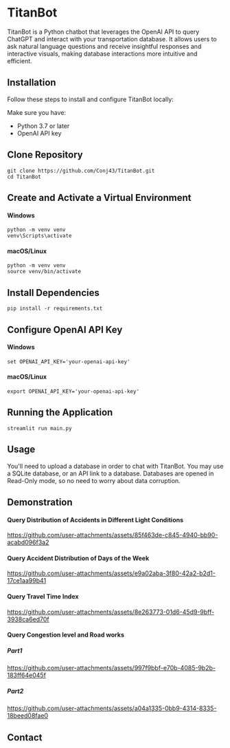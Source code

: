 # TitanBot
TitanBot is a Python chatbot that leverages the OpenAI API to query ChatGPT and interact with your transportation database. It allows users to ask natural language questions and receive insightful responses and interactive visuals, making database interactions more intuitive and efficient. 

## Installation
Follow these steps to install and configure TitanBot locally:

Make sure you have:
- Python 3.7 or later
- OpenAI API key

## Clone Repository
```
git clone https://github.com/Conj43/TitanBot.git
cd TitanBot
```
## Create and Activate a Virtual Environment

#### Windows
```
python -m venv venv
venv\Scripts\activate
```
#### macOS/Linux
```
python -m venv venv
source venv/bin/activate
```

## Install Dependencies
```
pip install -r requirements.txt
```

## Configure OpenAI API Key
#### Windows
```
set OPENAI_API_KEY='your-openai-api-key'
```
#### macOS/Linux
```
export OPENAI_API_KEY='your-openai-api-key'
```

## Running the Application
```
streamlit run main.py
```

## Usage
You'll need to upload a database in order to chat with TitanBot. You may use a SQLite database, or an API link to a database.
Databases are opened in Read-Only mode, so no need to worry about data corruption.








## Demonstration

#### Query Distribution of Accidents in Different Light Conditions
https://github.com/user-attachments/assets/85f463de-c845-4940-bb90-acabd096f3a2

#### Query Accident Distribution of Days of the Week
https://github.com/user-attachments/assets/e9a02aba-3f80-42a2-b2d1-17ce1aa99b41

#### Query Travel Time Index 
https://github.com/user-attachments/assets/8e263773-01d6-45d9-9bff-3938ca6ed70f

#### Query Congestion level and Road works
##### Part1
https://github.com/user-attachments/assets/997f9bbf-e70b-4085-9b2b-183ff64e045f
##### Part2
https://github.com/user-attachments/assets/a04a1335-0bb9-4314-8335-18beed08fae0




## Contact


